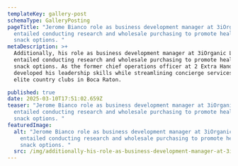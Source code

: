 ```yaml
---
templateKey: gallery-post
schemaType: GalleryPosting
pageTitle: "Jerome Bianco role as business development manager at 3iOrganic LLC
  entailed conducting research and wholesale purchasing to promote healthier
  snack options. "
metaDescription: >+
  Additionally, his role as business development manager at 3iOrganic LLC
  entailed conducting research and wholesale purchasing to promote healthier
  snack options. As the former chief operations officer at 2 Extra Handz LLC, he
  developed his leadership skills while streamlining concierge services for
  elite country clubs in Boca Raton.

published: true
date: 2025-03-10T17:51:02.659Z
teaser: "Jerome Bianco role as business development manager at 3iOrganic LLC
  entailed conducting research and wholesale purchasing to promote healthier
  snack options. "
featuredImage:
  alt: "Jerome Bianco role as business development manager at 3iOrganic LLC
    entailed conducting research and wholesale purchasing to promote healthier
    snack options. "
  src: /img/additionally-his-role-as-business-development-manager-at-3iorganic-llc-entailed-conducting-research-and-wholesale-purchasing-to-promote-healthier-snack-options.-.jpeg
---
```


